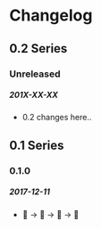 # Changelog

## 0.2 Series

### Unreleased
##### 201X-XX-XX

- 0.2 changes here..


## 0.1 Series

### 0.1.0
##### 2017-12-11

- 🐣 -> 🛂 -> 🤦 -> 💁
